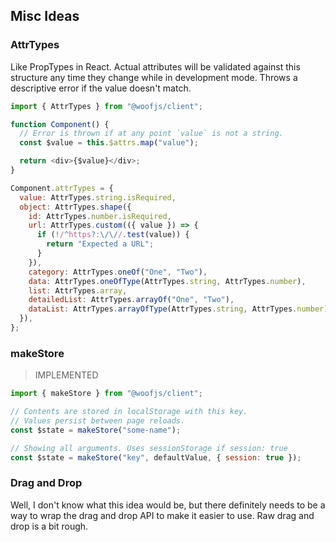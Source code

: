 ## Misc Ideas

### AttrTypes

Like PropTypes in React. Actual attributes will be validated against this structure any time they change while in development mode. Throws a descriptive error if the value doesn't match.

```js
import { AttrTypes } from "@woofjs/client";

function Component() {
  // Error is thrown if at any point `value` is not a string.
  const $value = this.$attrs.map("value");

  return <div>{$value}</div>;
}

Component.attrTypes = {
  value: AttrTypes.string.isRequired,
  object: AttrTypes.shape({
    id: AttrTypes.number.isRequired,
    url: AttrTypes.custom(({ value }) => {
      if (!/^https?:\/\//.test(value)) {
        return "Expected a URL";
      }
    }),
    category: AttrTypes.oneOf("One", "Two"),
    data: AttrTypes.oneOfType(AttrTypes.string, AttrTypes.number),
    list: AttrTypes.array,
    detailedList: AttrTypes.arrayOf("One", "Two"),
    dataList: AttrTypes.arrayOfType(AttrTypes.string, AttrTypes.number),
  }),
};
```

### makeStore

> IMPLEMENTED

```js
import { makeStore } from "@woofjs/client";

// Contents are stored in localStorage with this key.
// Values persist between page reloads.
const $state = makeStore("some-name");

// Showing all arguments. Uses sessionStorage if session: true
const $state = makeStore("key", defaultValue, { session: true });
```

### Drag and Drop

Well, I don't know what this idea would be, but there definitely needs to be a way to wrap the drag and drop API to make it easier to use. Raw drag and drop is a bit rough.
